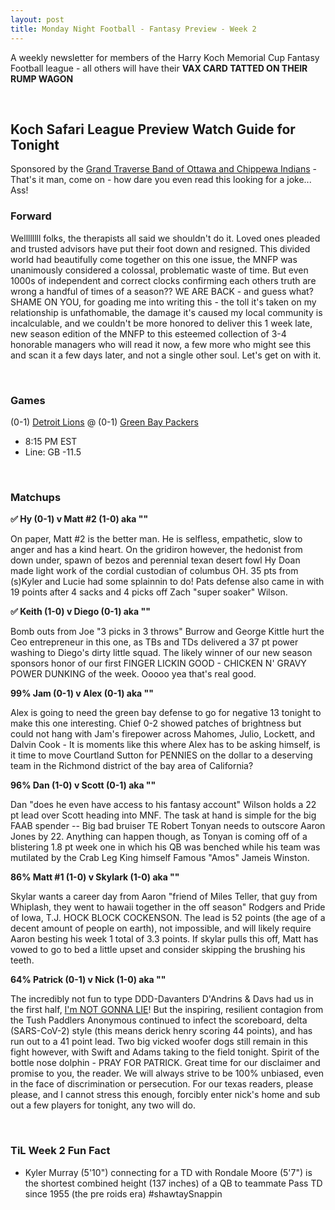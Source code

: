 ```yaml
---
layout: post
title: Monday Night Football - Fantasy Preview - Week 2
---
```


A weekly newsletter for members of the Harry Koch Memorial Cup Fantasy Football league - all others will have their **VAX CARD TATTED ON THEIR RUMP WAGON**

<br/>

## Koch Safari League Preview Watch Guide for Tonight

Sponsored by the [Grand Traverse Band of Ottawa and Chippewa Indians](http://www.gtbindians.org/) - That's it man, come on - how dare you even read this looking for a joke... Ass!  

### Forward

Wellllllll folks, the therapists all said we shouldn't do it. Loved ones pleaded and trusted advisors have put their foot down and resigned. This divided world had beautifully come together on this one issue, the MNFP was unanimously considered a colossal, problematic waste of time. But even 1000s of independent and correct clocks confirming each others truth are wrong a handful of times of a season?? WE ARE BACK - and guess what? SHAME ON YOU, for goading me into writing this - the toll it's taken on my relationship is unfathomable, the damage it's caused my local community is incalculable, and we couldn't be more honored to deliver this 1 week late, new season edition of the MNFP to this esteemed collection of 3-4 honorable managers who will read it now, a few more who might see this and scan it a few days later, and not a single other soul. Let's get on with it.  

<br/>

### Games
(0-1) [Detroit Lions](https://i.ytimg.com/vi/GibiNy4d4gc/maxresdefault.jpg) @ (0-1) [Green Bay Packers](https://daily.jstor.org/wp-content/uploads/2020/05/why_does_meatpacking_have_such_bad_working_conditions_1050x700.jpg)
* 8:15 PM EST
* Line: GB -11.5

<br/>

### Matchups
**✅  Hy (0-1) v Matt #2 (1-0) aka ""**

On paper, Matt #2 is the better man. He is selfless, empathetic, slow to anger and has a kind heart. On the gridiron however, the hedonist from down under, spawn of bezos and perennial texan desert fowl Hy Doan made light work of the cordial custodian of columbus OH. 35 pts from (s)Kyler and Lucie had some splainnin to do! Pats defense also came in with 19 points after 4 sacks and 4 picks off Zach "super soaker" Wilson.   

**✅  Keith (1-0) v Diego (0-1) aka ""**

Bomb outs from Joe "3 picks in 3 throws" Burrow and George Kittle hurt the Ceo entrepreneur in this one, as TBs and TDs delivered a 37 pt power washing to Diego's dirty little squad. The likely winner of our new season sponsors honor of our first FINGER LICKIN GOOD - CHICKEN N' GRAVY POWER DUNKING of the week. Ooooo yea that's real good. 

**99% Jam (0-1) v Alex (0-1) aka ""**

Alex is going to need the green bay defense to go for negative 13 tonight to make this one interesting. Chief 0-2 showed patches of brightness but could not hang with Jam's firepower across Mahomes, Julio, Lockett, and Dalvin Cook - It is moments like this where Alex has to be asking himself, is it time to move Courtland Sutton for PENNIES on the dollar to a deserving team in the Richmond district of the bay area of California?    

**96% Dan (1-0) v Scott (0-1) aka ""**

Dan "does he even have access to his fantasy account" Wilson holds a 22 pt lead over Scott heading into MNF. The task at hand is simple for the big FAAB spender -- Big bad bruiser TE Robert Tonyan needs to outscore Aaron Jones by 22. Anything can happen though, as Tonyan is coming off of a blistering 1.8 pt week one in which his QB was benched while his team was mutilated by the Crab Leg King himself Famous "Amos" Jameis Winston. 

**86% Matt #1 (1-0) v Skylark (1-0) aka ""**

Skylar wants a career day from Aaron "friend of Miles Teller, that guy from Whiplash, they went to hawaii together in the off season" Rodgers and Pride of Iowa, T.J. HOCK BLOCK COCKENSON. The lead is 52 points (the age of a decent amount of people on earth), not impossible, and will likely require Aaron besting his week 1 total of 3.3 points. If skylar pulls this off, Matt has vowed to go to bed a little upset and consider skipping the brushing his teeth. 

**64% Patrick (0-1) v Nick (1-0) aka ""**

The incredibly not fun to type DDD-Davanters D'Andrins & Davs had us in the first half, [I'm NOT GONNA LIE](https://www.youtube.com/watch?v=ScGhFwyKaUA)! But the inspiring, resilient contagion from the Tush Paddlers Anonymous continued to infect the scoreboard, delta (SARS-CoV-2) style (this means derick henry scoring 44 points), and has run out to a 41 point lead. Two big vicked woofer dogs still remain in this fight however, with Swift and Adams taking to the field tonight. Spirit of the bottle nose dolphin - PRAY FOR PATRICK. Great time for our disclaimer and promise to you, the reader. We will always strive to be 100% unbiased, even in the face of discrimination or persecution. For our texas readers, please please, and I cannot stress this enough, forcibly enter nick's home and sub out a few players for tonight, any two will do.     

<br/>

### TiL Week 2 Fun Fact
- Kyler Murray (5'10") connecting for a TD with Rondale Moore (5'7") is the shortest combined height (137 inches) of a QB to teammate Pass TD since 1955 (the pre roids era) #shawtaySnappin 
